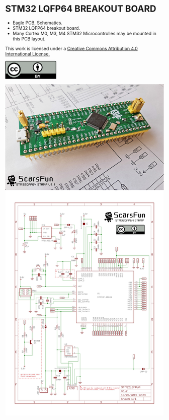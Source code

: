 # STM32 LQFP64 BREAKOUT BOARD


* Eagle PCB, Schematics.
* STM32 LQFP64 breakout board.
* Many Cortex M0, M3, M4 STM32 Microcontrolles may be mounted in this PCB layout. 


This work is licensed under a [Creative Commons Attribution 4.0 International License.](http://creativecommons.org/licenses/by/4.0/)

![CC](/images/cc.png)

 ![PCB_front](/images/Scarsfun11a.png)
 ![PCB_sch](/images/schematic.jpg)


